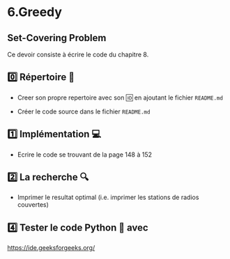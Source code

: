 # 6.Greedy

## Set-Covering Problem

Ce devoir consiste à écrire le code du chapitre 8.

## :zero: Répertoire :page_facing_up:

* Creer son propre repertoire avec son :id: en ajoutant le fichier `README.md`

* Créer le code source dans le fichier `README.md`

## :one: Implémentation :computer:

* Ecrire le code se trouvant de la page 148 à 152


## :two: La recherche :mag:

* Imprimer le resultat optimal (i.e. imprimer les stations de radios couvertes)


## :four: Tester le code Python :snake: avec 

https://ide.geeksforgeeks.org/

